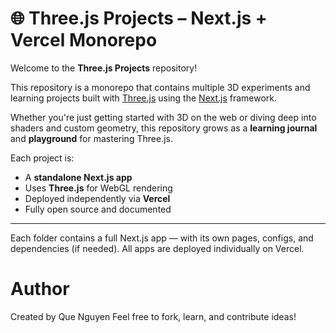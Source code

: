# 🌐 Three.js Projects – Next.js + Vercel Monorepo

Welcome to the **Three.js Projects** repository!  

This repository is a monorepo that contains multiple 3D experiments and learning projects built with [Three.js](https://threejs.org/) using the [Next.js](https://nextjs.org/) framework.

Whether you're just getting started with 3D on the web or diving deep into shaders and custom geometry, this repository grows as a **learning journal** and **playground** for mastering Three.js.

Each project is:

- A **standalone Next.js app**
- Uses **Three.js** for WebGL rendering
- Deployed independently via **Vercel**
- Fully open source and documented

---

Each folder contains a full Next.js app — with its own pages, configs, and dependencies (if needed). All apps are deployed individually on Vercel.

# Author
Created by Que Nguyen
Feel free to fork, learn, and contribute ideas!

